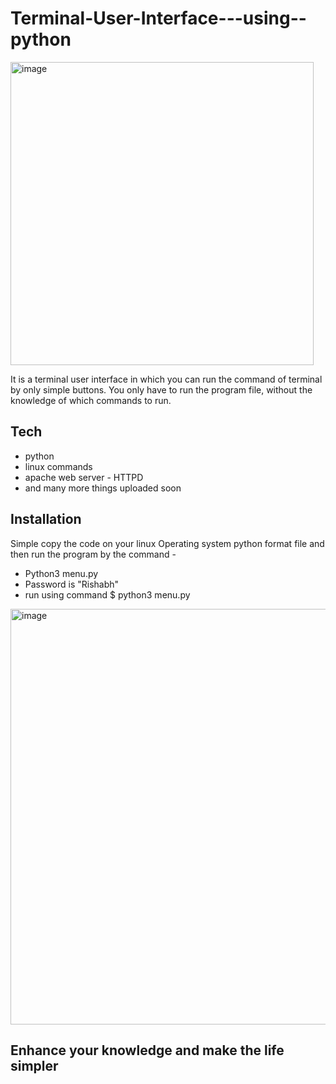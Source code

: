 # Terminal-User-Interface---using--python




<img width="485" alt="image" src="https://github.com/krishabh080/TUI_program_using_python/assets/86287145/9c547f9b-7c77-46c2-b31e-071d40ac2408">


It is a terminal user interface in which you can run the command of terminal by only simple buttons. You only have to run the program file, without the knowledge of which commands to run.


## Tech 
- python
- linux commands
- apache web server - HTTPD
- and many more things uploaded soon 

## Installation

Simple copy the code on your linux Operating system python format file and then run the program by the command - 

- Python3 menu.py 
- Password is "Rishabh"
- run using command $ python3 menu.py

<img width="665" alt="image" src="https://github.com/krishabh080/TUI_program_using_python/assets/86287145/d9612d24-9a2f-4201-8f7f-2615fc4e1836">



## Enhance your knowledge and make the life simpler
